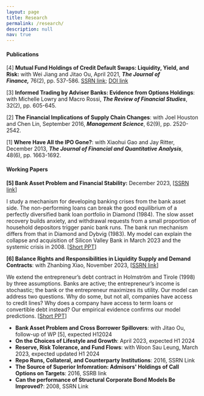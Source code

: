 ```yaml
---
layout: page
title: Research
permalink: /research/
description: null
nav: true
---
```

#### P﻿ublications

\[﻿4] **Mutual Fund Holdings of Credit Default Swaps: Liquidity, Yield, and Risk:** with Wei Jiang and Jitao Ou, April 2021, ***The Journal of Finance,*** 76(2), pp. 537-586.  [SSRN link](https://papers.ssrn.com/sol3/papers.cfm?abstract_id=2549996); [DOI link](https://onlinelibrary.wiley.com/doi/10.1111/jofi.12996)

\[﻿3] **Informed Trading by Adviser Banks: Evidence from Options Holdings**: with Michelle Lowry and Macro Rossi, ***The Review of Financial Studies***, 32(2), pp. 605-645.

\[﻿2] **The Financial Implications of Supply Chain Changes**: with Joel Houston and Chen Lin, September 2016, ***Management Science***, 62(9), pp. 2520-2542.

\[﻿1] **Where Have All the IPO Gone?**: with Xiaohui Gao and Jay Ritter, December 2013, ***The Journal of Financial and Quantitative Analysis***, 48(6), pp. 1663-1692.

#### Working Papers

**\[5] Bank Asset Problem and Financial Stability:** December 2023, [[SSRN link](https://papers.ssrn.com/sol3/papers.cfm?abstract_id=4649359)]

I study a mechanism for developing banking crises from the bank asset side. The non-performing loans can break the good equilibrium of a perfectly diversified bank loan portfolio in Diamond (1984). The slow asset recovery builds anxiety, and withdrawal requests from a small proportion of household depositors trigger panic bank runs. The bank run mechanism differs from that in Diamond and Dybvig (1983). My model can explain the collapse and acquisition of Silicon Valley Bank in March 2023 and the systemic crisis in 2008. [[Short PPT](https://www.dropbox.com/scl/fi/0d0k94sac9psjogyjxpnw/Banks_pres.pdf?rlkey=0cjopbjvq4o78ubn8fx8lbbke&dl=0)]

**\[6] B﻿alance Rights and Responsibilities in Liquidity Supply and Demand Contracts**: with Zhanbing Xiao, November 2023, [](https://papers.ssrn.com/sol3/papers.cfm?abstract_id=4649372)[[SSRN link](https://papers.ssrn.com/sol3/papers.cfm?abstract_id=4649372)]

We extend the entrepreneur’s debt contract in Holmström and Tirole (1998) by three assumptions. Banks are active; the entrepreneur’s income is stochastic; the bank or the entrepreneur maximizes its utility. Our model can address two questions. Why do some, but not all, companies have access to credit lines? Why does a company have access to term loans or convertible debt instead? Our empirical evidence confirms our model predictions. [[Short PPT](https://www.dropbox.com/scl/fi/0crnqwd8scjkqyjh0krw4/Pro_LC_pres.pdf?rlkey=nqm1pe968v72o99d2yt6uatw8&dl=0)]

* **B﻿ank Asset Problem and Cross Borrower Spillovers**: with Jitao Ou, follow-up of WP \[5], expected H12024
* **O﻿n the Choices of Lifestyle and Growth**: April 2023, expected H1 2024
* **R﻿eserve, Risk Tolerance, and Fund Flows**: with Woon Sau Leung, March 2023, expected updated H1 2024
* **R﻿epo Runs, Collateral, and Counterparty Institutions**: 2016, SSRN Link
* **T﻿he Source of Superior Infomration: Admisors' Holdings of Call Options on Targets**: 2016, SSRB link
* **C﻿an the performance of Structural Corporate Bond Models Be Improved?**: 2008, SSRN Link

<br/>